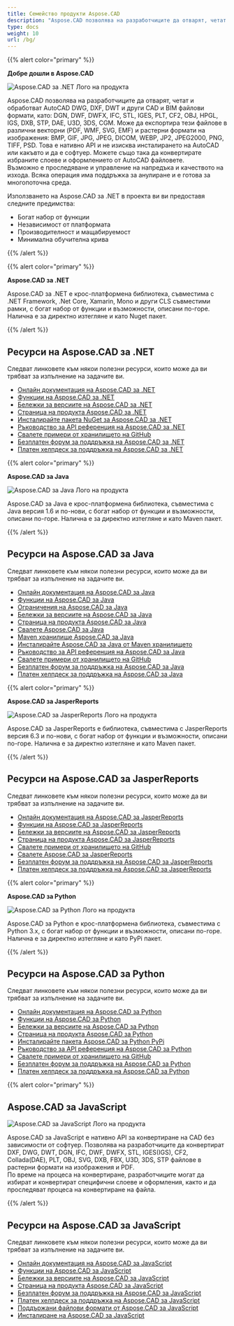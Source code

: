 ```yaml
---
title: Семейство продукти Aspose.CAD
description: "Aspose.CAD позволява на разработчиците да отварят, четат и обработват AutoCAD DWG, DXF, DWT и други CAD и BIM файлови формати, като: DGN, DWF, DWFX, IFC, STL, IGES, PLT, CF2, OBJ, HPGL, IGS, DXB, STP, DAE, U3D, 3DS, CGM"
type: docs
weight: 10
url: /bg/
---
```


{{% alert color="primary" %}}

**Добре дошли в Aspose.CAD**

![Aspose.CAD за .NET Лого на продукта](/_assets/home_1.png)

Aspose.CAD позволява на разработчиците да отварят, четат и обработват AutoCAD DWG, DXF, DWT и други CAD и BIM файлови формати, като: DGN, DWF, DWFX, IFC, STL, IGES, PLT, CF2, OBJ, HPGL, IGS, DXB, STP, DAE, U3D, 3DS, CGM. Може да експортира тези файлове в различни векторни (PDF, WMF, SVG, EMF) и растерни формати на изображения: BMP, GIF, JPG, JPEG, DICOM, WEBP, JP2, JPEG2000, PNG, TIFF, PSD. Това е нативно API и не изисква инсталирането на AutoCAD или какъвто и да е софтуер. Можете също така да конвертирате избраните слоеве и оформлението от AutoCAD файловете.  
Възможно е проследяване и управление на напредъка и качеството на изхода. Всяка операция има поддръжка за анулиране и е готова за многопоточна среда.

Използването на Aspose.CAD за .NET в проекта ви ви предоставя следните предимства:

- Богат набор от функции
- Независимост от платформата
- Производителност и мащабируемост
- Минимална обучителна крива

{{% /alert %}}

{{% alert color="primary" %}}

**Aspose.CAD за .NET**

Aspose.CAD за .NET е крос-платформена библиотека, съвместима с .NET Framework, .Net Core, Xamarin, Mono и други CLS съвместими рамки, с богат набор от функции и възможности, описани по-горе. Налична е за директно изтегляне и като Nuget пакет.

{{% /alert %}}

## **Ресурси на Aspose.CAD за .NET**

Следват линковете към някои полезни ресурси, които може да ви трябват за изпълнение на задачите ви.

- [Онлайн документация на Aspose.CAD за .NET](/cad/bg/net/)
- [Функции на Aspose.CAD за .NET](/cad/bg/net/product-overview/#advanced-api-features)
- [Бележки за версиите на Aspose.CAD за .NET](https://releases.aspose.com/cad/net/release-notes/)
- [Страница на продукта Aspose.CAD за .NET](https://products.aspose.com/cad/net/)
- [Инсталирайте пакета NuGet за Aspose.CAD за .NET](https://www.nuget.org/packages/Aspose.CAD/)
- [Ръководство за API референция на Aspose.CAD за .NET](https://reference.aspose.com/cad/net)
- [Свалете примери от хранилището на GitHub](https://github.com/aspose-cad/Aspose.CAD-for-.NET)
- [Безплатен форум за поддръжка на Aspose.CAD за .NET](https://forum.aspose.com/c/cad/19)
- [Платен хелпдеск за поддръжка на Aspose.CAD за .NET](https://helpdesk.aspose.com/)

{{% alert color="primary" %}}

**Aspose.CAD за Java**

![Aspose.CAD за Java Лого на продукта](/_assets/../_assets/home_2.png)

Aspose.CAD за Java е крос-платформена библиотека, съвместима с Java версия 1.6 и по-нови, с богат набор от функции и възможности, описани по-горе. Налична е за директно изтегляне и като Maven пакет.

{{% /alert %}}

## **Ресурси на Aspose.CAD за Java**

Следват линковете към някои полезни ресурси, които може да ви трябват за изпълнение на задачите ви.

- [Онлайн документация на Aspose.CAD за Java](/cad/bg/java/)
- [Функции на Aspose.CAD за Java](/cad/bg/java/product-overview/#advanced-api-features)
- [Ограничения на Aspose.CAD за Java](/cad/bg/java/product-overview/#not-yet-supported)
- [Бележки за версиите на Aspose.CAD за Java](https://releases.aspose.com/cad/java/release-notes/)
- [Страница на продукта Aspose.CAD за Java](https://products.aspose.com/cad/java/)
- [Свалете Aspose.CAD за Java](https://releases.aspose.com/cad/java/)
- [Maven хранилище Aspose.CAD за Java](https://releases.aspose.com/java/repo/com/aspose/aspose-cad/)
- [Инсталирайте Aspose.CAD за Java от Maven хранилището](/cad/bg/java/installation/)
- [Ръководство за API референция на Aspose.CAD за Java](https://reference.aspose.com/cad/java)
- [Свалете примери от хранилището на GitHub](https://github.com/aspose-cad/Aspose.CAD-for-Java)
- [Безплатен форум за поддръжка на Aspose.CAD за Java](https://forum.aspose.com/c/cad/19)
- [Платен хелпдеск за поддръжка на Aspose.CAD за Java](https://helpdesk.aspose.com/)

{{% alert color="primary" %}}

**Aspose.CAD за JasperReports**

![Aspose.CAD за JasperReports Лого на продукта](/_assets/../_assets/home_3.png)

Aspose.CAD за JasperReports е библиотека, съвместима с JasperReports версия 6.3 и по-нови, с богат набор от функции и възможности, описани по-горе. Налична е за директно изтегляне и като Maven пакет.

{{% /alert %}}

## **Ресурси на Aspose.CAD за JasperReports**

Следват линковете към някои полезни ресурси, които може да ви трябват за изпълнение на задачите ви.

- [Онлайн документация на Aspose.CAD за JasperReports](/cad/bg/jasperreports/)
- [Функции на Aspose.CAD за JasperReports](/cad/bg/jasperreports/features-overview/)
- [Бележки за версиите на Aspose.CAD за JasperReports](https://releases.aspose.com/cad/jasperreports/release-notes/)
- [Страница на продукта Aspose.CAD за JasperReports](https://products.aspose.com/cad/jasperreports/)
- [Свалете примери от хранилището на GitHub](https://github.com/aspose-cad/Aspose.CAD-for-JasperReports)
- [Свалете Aspose.CAD за JasperReports](https://downloads.aspose.com/cad/jasperreports)
- [Безплатен форум за поддръжка на Aspose.CAD за JasperReports](https://forum.aspose.com/c/cad/19)
- [Платен хелпдеск за поддръжка на Aspose.CAD за JasperReports](https://helpdesk.aspose.com/)

{{% alert color="primary" %}}

**Aspose.CAD за Python**

![Aspose.CAD за Python Лого на продукта](/_assets/../_assets/home_4.png)

Aspose.CAD за Python е крос-платформена библиотека, съвместима с Python 3.x, с богат набор от функции и възможности, описани по-горе. Налична е за директно изтегляне и като PyPi пакет.

{{% /alert %}}

## **Ресурси на Aspose.CAD за Python**

Следват линковете към някои полезни ресурси, които може да ви трябват за изпълнение на задачите ви.

- [Онлайн документация на Aspose.CAD за Python](/cad/python-net/)
- [Функции на Aspose.CAD за Python](/cad/python-net/product-overview/#advanced-api-features)
- [Бележки за версиите на Aspose.CAD за Python](https://releases.aspose.com/cad/python-net/release-notes/)
- [Страница на продукта Aspose.CAD за Python](https://products.aspose.com/cad/python-net/)
- [Инсталирайте пакета Aspose.CAD за Python PyPi](https://pypi.org/project/aspose-cad/)
- [Ръководство за API референция на Aspose.CAD за Python](https://reference.aspose.com/cad/python-net)
- [Свалете примери от хранилището на GitHub](https://github.com/aspose-cad/Aspose.CAD-for-Python)
- [Безплатен форум за поддръжка на Aspose.CAD за Python](https://forum.aspose.com/c/cad/19)
- [Платен хелпдеск за поддръжка на Aspose.CAD за Python](https://helpdesk.aspose.com/)

{{% alert color="primary" %}}

## **Aspose.CAD за JavaScript**

![Aspose.CAD за JavaScript Лого на продукта](/_assets/../_assets/home_5.png)

Aspose.CAD за JavaScript е нативно API за конвертиране на CAD без зависимости от софтуер. Позволява на разработчиците да конвертират DXF, DWG, DWT, DGN, IFC, DWF, DWFX, STL, IGES(IGS), CF2, Collada(DAE), PLT, OBJ, SVG, DXB, FBX, U3D, 3DS, STP файлове в растерни формати на изображения и PDF.  
По време на процеса на конвертиране, разработчиците могат да избират и конвертират специфични слоеве и оформления, както и да проследяват процеса на конвертиране на файла.

{{% /alert %}}

## **Ресурси на Aspose.CAD за JavaScript**

Следват линковете към някои полезни ресурси, които може да ви трябват за изпълнение на задачите ви.

- [Онлайн документация на Aspose.CAD за JavaScript](/cad/javascript-net/)
- [Функции на Aspose.CAD за JavaScript](/cad/javascript-net/features/)
- [Бележки за версиите на Aspose.CAD за JavaScript](https://releases.aspose.com/cad/javascript-net/release-notes/)
- [Страница на продукта Aspose.CAD за JavaScript](https://products.aspose.com/cad/javascript-net/)
- [Безплатен форум за поддръжка на Aspose.CAD за JavaScript](https://forum.aspose.com/c/cad/19)
- [Платен хелпдеск за поддръжка на Aspose.CAD за JavaScript](https://helpdesk.aspose.com/)
- [Поддържани файлови формати от Aspose.CAD за JavaScript](/cad/javascript-net/supported-file-formats/)
- [Инсталиране на Aspose.CAD за JavaScript](/cad/javascript-net/installation/)
